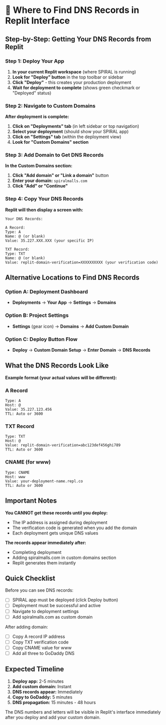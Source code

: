 # 📍 Where to Find DNS Records in Replit Interface

## Step-by-Step: Getting Your DNS Records from Replit

### Step 1: Deploy Your App
1. **In your current Replit workspace** (where SPIRAL is running)
2. **Look for "Deploy" button** in the top toolbar or sidebar
3. **Click "Deploy"** - this creates your production deployment
4. **Wait for deployment to complete** (shows green checkmark or "Deployed" status)

### Step 2: Navigate to Custom Domains
**After deployment is complete:**

1. **Click on "Deployments" tab** (in left sidebar or top navigation)
2. **Select your deployment** (should show your SPIRAL app)
3. **Click on "Settings" tab** (within the deployment view)
4. **Look for "Custom Domains" section**

### Step 3: Add Domain to Get DNS Records
**In the Custom Domains section:**

1. **Click "Add domain" or "Link a domain"** button
2. **Enter your domain:** `spiralmalls.com`
3. **Click "Add" or "Continue"**

### Step 4: Copy Your DNS Records
**Replit will then display a screen with:**

```
Your DNS Records:

A Record:
Type: A
Name: @ (or blank)
Value: 35.227.XXX.XXX (your specific IP)

TXT Record:
Type: TXT
Name: @ (or blank)  
Value: replit-domain-verification=XXXXXXXXXX (your verification code)
```

## Alternative Locations to Find DNS Records

### Option A: Deployment Dashboard
- **Deployments** → **Your App** → **Settings** → **Domains**

### Option B: Project Settings
- **Settings** (gear icon) → **Domains** → **Add Custom Domain**

### Option C: Deploy Button Flow
- **Deploy** → **Custom Domain Setup** → **Enter Domain** → **DNS Records**

## What the DNS Records Look Like

**Example format (your actual values will be different):**

### A Record
```
Type: A
Host: @
Value: 35.227.123.456
TTL: Auto or 3600
```

### TXT Record
```
Type: TXT
Host: @
Value: replit-domain-verification=abc123def456ghi789
TTL: Auto or 3600
```

### CNAME (for www)
```
Type: CNAME
Host: www
Value: your-deployment-name.repl.co
TTL: Auto or 3600
```

## Important Notes

**You CANNOT get these records until you deploy:**
- The IP address is assigned during deployment
- The verification code is generated when you add the domain
- Each deployment gets unique DNS values

**The records appear immediately after:**
- Completing deployment
- Adding spiralmalls.com in custom domains section
- Replit generates them instantly

## Quick Checklist

Before you can see DNS records:
- [ ] SPIRAL app must be deployed (click Deploy button)
- [ ] Deployment must be successful and active
- [ ] Navigate to deployment settings
- [ ] Add spiralmalls.com as custom domain

After adding domain:
- [ ] Copy A record IP address
- [ ] Copy TXT verification code
- [ ] Copy CNAME value for www
- [ ] Add all three to GoDaddy DNS

## Expected Timeline

1. **Deploy app:** 2-5 minutes
2. **Add custom domain:** Instant
3. **DNS records appear:** Immediately
4. **Copy to GoDaddy:** 5 minutes
5. **DNS propagation:** 15 minutes - 48 hours

The DNS numbers and letters will be visible in Replit's interface immediately after you deploy and add your custom domain.